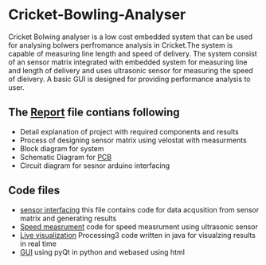 # Cricket-Bowling-Analyser


Cricket Bolwing analyser is  a low cost embedded system  that can be used for analysing bolwers perfromance analysis in Cricket.The system is capable of measuring line length and speed of delivery.
The system consist of an  sensor matrix integrated with embedded system for measuring line and length of delivery and uses ultrasonic sensor for measuring the speed of dleivery.
A basic GUI is designed for  providing performance  analysis to user.

## The [Report](https://github.com/amitchavda17/Cricket-Bowling-Analyser/blob/master/Report.pdf) file contians following
* Detail explanation of project with required components and  results  
* Process of designing sensor matrix using velostat with measurments 
* Block diagram for system 
* Schematic Diagram for [PCB](https://github.com/amitchavda17/Cricket-Bowling-Analyser/tree/master/Circuit)
* Circuit diagram for sesnor arduino interfacing

## Code files
* [sensor interfacing](https://github.com/amitchavda17/Cricket-Bowling-Analyser/blob/master/sensor_matrix.ino) this file contains code for data acqusition from sensor matrix and generating results
* [Speed measrument](https://github.com/amitchavda17/Cricket-Bowling-Analyser/blob/master/speed_measurment.ino) code for speed measrument using ultrasonic sensor
* [Live visualization](https://github.com/amitchavda17/Cricket-Bowling-Analyser/blob/master/live_visualization.pde) Processing3 code written in java for visualzing results in real time
* [GUI](https://github.com/amitchavda17/Cricket-Bowling-Analyser/tree/master/GUI) using pyQt in python and webased using html


